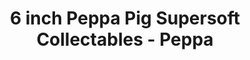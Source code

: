 ---
id: PE06981
title: 6 inch Peppa Pig Supersoft Collectables - Peppa
price:
    hkd: 100
    twd: 400
dimensions:
    w: 14
    l: 7
    h: 15
    unit: cm
imgs: 
    - 'images/products/6-inch-peppa-pig-supersoft-collectables-peppa.png'
---
